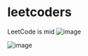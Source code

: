 # leetcoders

LeetCode is mid
![image](https://github.com/rachfiandj07/i_must_do_this_for_my_future/assets/58916388/c0c43f34-70e0-40ae-9a97-239388d819d2)

![image](https://github.com/rachfiandj07/betterengineer/assets/58916388/3ab22ff8-3ec8-43a9-8fe5-5d2969c9c3d9)

